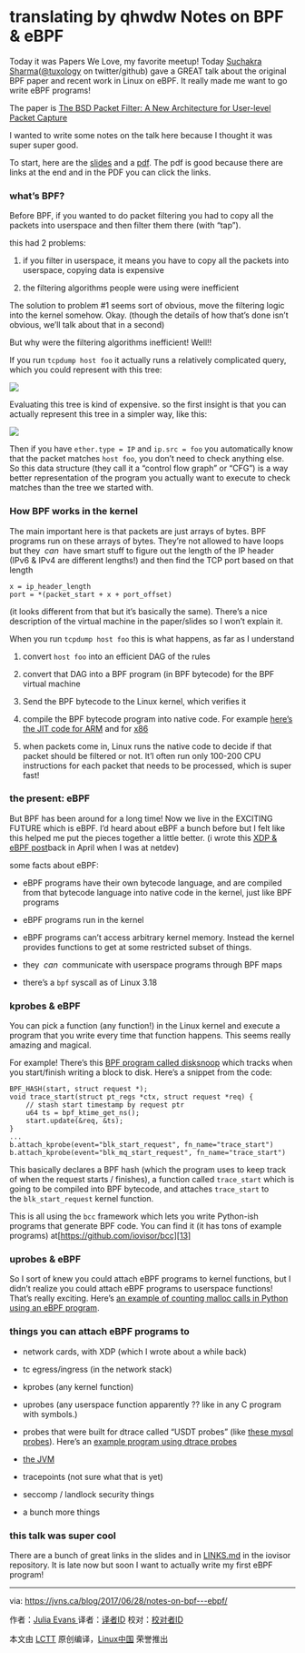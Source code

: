 translating by qhwdw Notes on BPF & eBPF
============================================================

Today it was Papers We Love, my favorite meetup! Today [Suchakra Sharma][6]([@tuxology][7] on twitter/github) gave a GREAT talk about the original BPF paper and recent work in Linux on eBPF. It really made me want to go write eBPF programs!

The paper is [The BSD Packet Filter: A New Architecture for User-level Packet Capture][8]

I wanted to write some notes on the talk here because I thought it was super super good.

To start, here are the [slides][9] and a [pdf][10]. The pdf is good because there are links at the end and in the PDF you can click the links.

### what’s BPF?

Before BPF, if you wanted to do packet filtering you had to copy all the packets into userspace and then filter them there (with “tap”).

this had 2 problems:

1.  if you filter in userspace, it means you have to copy all the packets into userspace, copying data is expensive

2.  the filtering algorithms people were using were inefficient

The solution to problem #1 seems sort of obvious, move the filtering logic into the kernel somehow. Okay. (though the details of how that’s done isn’t obvious, we’ll talk about that in a second)

But why were the filtering algorithms inefficient! Well!!

If you run `tcpdump host foo` it actually runs a relatively complicated query, which you could represent with this tree:

![](https://jvns.ca/images/bpf-1.png)

Evaluating this tree is kind of expensive. so the first insight is that you can actually represent this tree in a simpler way, like this:

![](https://jvns.ca/images/bpf-2.png)

Then if you have `ether.type = IP` and `ip.src = foo` you automatically know that the packet matches `host foo`, you don’t need to check anything else. So this data structure (they call it a “control flow graph” or “CFG”) is a way better representation of the program you actually want to execute to check matches than the tree we started with.

### How BPF works in the kernel

The main important here is that packets are just arrays of bytes. BPF programs run on these arrays of bytes. They’re not allowed to have loops but they  _can_  have smart stuff to figure out the length of the IP header (IPv6 & IPv4 are different lengths!) and then find the TCP port based on that length

```
x = ip_header_length
port = *(packet_start + x + port_offset) 

```

(it looks different from that but it’s basically the same). There’s a nice description of the virtual machine in the paper/slides so I won’t explain it.

When you run `tcpdump host foo` this is what happens, as far as I understand

1.  convert `host foo` into an efficient DAG of the rules

2.  convert that DAG into a BPF program (in BPF bytecode) for the BPF virtual machine

3.  Send the BPF bytecode to the Linux kernel, which verifies it

4.  compile the BPF bytecode program into native code. For example [here’s the JIT code for ARM][1] and for [x86][2]

5.  when packets come in, Linux runs the native code to decide if that packet should be filtered or not. It’l often run only 100-200 CPU instructions for each packet that needs to be processed, which is super fast!

### the present: eBPF

But BPF has been around for a long time! Now we live in the EXCITING FUTURE which is eBPF. I’d heard about eBPF a bunch before but I felt like this helped me put the pieces together a little better. (i wrote this [XDP & eBPF post][11]back in April when I was at netdev)

some facts about eBPF:

*   eBPF programs have their own bytecode language, and are compiled from that bytecode language into native code in the kernel, just like BPF programs

*   eBPF programs run in the kernel

*   eBPF programs can’t access arbitrary kernel memory. Instead the kernel provides functions to get at some restricted subset of things.

*   they  _can_  communicate with userspace programs through BPF maps

*   there’s a `bpf` syscall as of Linux 3.18

### kprobes & eBPF

You can pick a function (any function!) in the Linux kernel and execute a program that you write every time that function happens. This seems really amazing and magical.

For example! There’s this [BPF program called disksnoop][12] which tracks when you start/finish writing a block to disk. Here’s a snippet from the code:

```
BPF_HASH(start, struct request *);
void trace_start(struct pt_regs *ctx, struct request *req) {
	// stash start timestamp by request ptr
	u64 ts = bpf_ktime_get_ns();
	start.update(&req, &ts);
}
...
b.attach_kprobe(event="blk_start_request", fn_name="trace_start")
b.attach_kprobe(event="blk_mq_start_request", fn_name="trace_start")

```

This basically declares a BPF hash (which the program uses to keep track of when the request starts / finishes), a function called `trace_start` which is going to be compiled into BPF bytecode, and attaches `trace_start` to the `blk_start_request` kernel function.

This is all using the `bcc` framework which lets you write Python-ish programs that generate BPF code. You can find it (it has tons of example programs) at[https://github.com/iovisor/bcc][13]

### uprobes & eBPF

So I sort of knew you could attach eBPF programs to kernel functions, but I didn’t realize you could attach eBPF programs to userspace functions! That’s really exciting. Here’s [an example of counting malloc calls in Python using an eBPF program][14].

### things you can attach eBPF programs to

*   network cards, with XDP (which I wrote about a while back)

*   tc egress/ingress (in the network stack)

*   kprobes (any kernel function)

*   uprobes (any userspace function apparently ?? like in any C program with symbols.)

*   probes that were built for dtrace called “USDT probes” (like [these mysql probes][3]). Here’s an [example program using dtrace probes][4]

*   [the JVM][5]

*   tracepoints (not sure what that is yet)

*   seccomp / landlock security things

*   a bunch more things

### this talk was super cool

There are a bunch of great links in the slides and in [LINKS.md][15] in the iovisor repository. It is late now but soon I want to actually write my first eBPF program!

--------------------------------------------------------------------------------

via: https://jvns.ca/blog/2017/06/28/notes-on-bpf---ebpf/

作者：[Julia Evans ][a]
译者：[译者ID](https://github.com/译者ID)
校对：[校对者ID](https://github.com/校对者ID)

本文由 [LCTT](https://github.com/LCTT/TranslateProject) 原创编译，[Linux中国](https://linux.cn/) 荣誉推出

[a]:https://jvns.ca/
[1]:https://github.com/torvalds/linux/blob/v4.10/arch/arm/net/bpf_jit_32.c#L512
[2]:https://github.com/torvalds/linux/blob/v3.18/arch/x86/net/bpf_jit_comp.c#L189
[3]:https://dev.mysql.com/doc/refman/5.7/en/dba-dtrace-ref-query.html
[4]:https://github.com/iovisor/bcc/blob/master/examples/tracing/mysqld_query.py
[5]:http://blogs.microsoft.co.il/sasha/2016/03/31/probing-the-jvm-with-bpfbcc/
[6]:http://suchakra.in/
[7]:https://twitter.com/tuxology
[8]:http://www.vodun.org/papers/net-papers/van_jacobson_the_bpf_packet_filter.pdf
[9]:https://speakerdeck.com/tuxology/the-bsd-packet-filter
[10]:http://step.polymtl.ca/~suchakra/PWL-Jun28-MTL.pdf
[11]:https://jvns.ca/blog/2017/04/07/xdp-bpf-tutorial/
[12]:https://github.com/iovisor/bcc/blob/0c8c179fc1283600887efa46fe428022efc4151b/examples/tracing/disksnoop.py
[13]:https://github.com/iovisor/bcc
[14]:https://github.com/iovisor/bcc/blob/00f662dbea87a071714913e5c7382687fef6a508/tests/lua/test_uprobes.lua
[15]:https://github.com/iovisor/bcc/blob/master/LINKS.md
